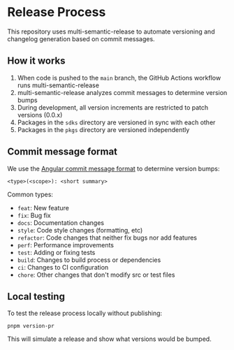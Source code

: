 # Release Process

This repository uses multi-semantic-release to automate versioning and changelog generation based on commit messages.

## How it works

1. When code is pushed to the `main` branch, the GitHub Actions workflow runs multi-semantic-release
2. multi-semantic-release analyzes commit messages to determine version bumps
3. During development, all version increments are restricted to patch versions (0.0.x)
4. Packages in the `sdks` directory are versioned in sync with each other
5. Packages in the `pkgs` directory are versioned independently

## Commit message format

We use the [Angular commit message format](https://github.com/angular/angular/blob/master/CONTRIBUTING.md#-commit-message-format) to determine version bumps:

```
<type>(<scope>): <short summary>
```

Common types:
- `feat`: New feature
- `fix`: Bug fix
- `docs`: Documentation changes
- `style`: Code style changes (formatting, etc)
- `refactor`: Code changes that neither fix bugs nor add features
- `perf`: Performance improvements
- `test`: Adding or fixing tests
- `build`: Changes to build process or dependencies
- `ci`: Changes to CI configuration
- `chore`: Other changes that don't modify src or test files

## Local testing

To test the release process locally without publishing:

```
pnpm version-pr
```

This will simulate a release and show what versions would be bumped.

